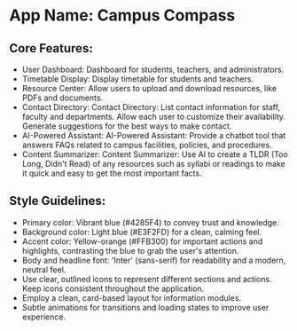 # **App Name**: Campus Compass

## Core Features:

- User Dashboard: Dashboard for students, teachers, and administrators.
- Timetable Display: Display timetable for students and teachers.
- Resource Center: Allow users to upload and download resources, like PDFs and documents.
- Contact Directory: Contact Directory: List contact information for staff, faculty and departments. Allow each user to customize their availability. Generate suggestions for the best ways to make contact.
- AI-Powered Assistant: AI-Powered Assistant: Provide a chatbot tool that answers FAQs related to campus facilities, policies, and procedures.
- Content Summarizer: Content Summarizer: Use AI to create a TLDR (Too Long, Didn't Read) of any resources such as syllabi or readings to make it quick and easy to get the most important facts.

## Style Guidelines:

- Primary color: Vibrant blue (#4285F4) to convey trust and knowledge.
- Background color: Light blue (#E3F2FD) for a clean, calming feel.
- Accent color: Yellow-orange (#FFB300) for important actions and highlights, contrasting the blue to grab the user's attention.
- Body and headline font: 'Inter' (sans-serif) for readability and a modern, neutral feel.
- Use clear, outlined icons to represent different sections and actions. Keep icons consistent throughout the application.
- Employ a clean, card-based layout for information modules.
- Subtle animations for transitions and loading states to improve user experience.